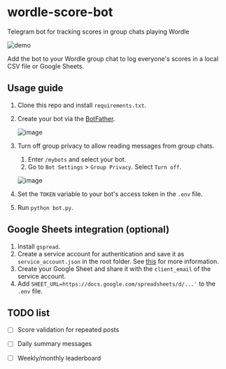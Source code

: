 # wordle-score-bot
Telegram bot for tracking scores in group chats playing Wordle

![demo](https://user-images.githubusercontent.com/13794421/152672850-daf0866d-312b-4f78-8238-68e9241a0ded.gif)

Add the bot to your Wordle group chat to log everyone's scores in a local CSV file or Google Sheets.

## Usage guide

1. Clone this repo and install `requirements.txt`.
2. Create your bot via the [BotFather](https://core.telegram.org/bots#6-botfather).

    ![image](https://user-images.githubusercontent.com/13794421/152684527-775f284f-923f-4555-93d9-4cbc1a617fec.png)
    
3. Turn off group privacy to allow reading messages from group chats.

   1. Enter `/mybots` and select your bot.
   2. Go to `Bot Settings` > `Group Privacy`. Select `Turn off`.

   ![image](https://user-images.githubusercontent.com/13794421/152685053-5a14ccf5-1320-470c-b8a3-354d21732854.png)

4. Set the `TOKEN` variable to your bot's access token in the `.env` file.
5. Run `python bot.py`.

## Google Sheets integration (optional)

1. Install `gspread`.
2. Create a service account for authentication and save it as `service_account.json` in the root folder. See [this](https://docs.gspread.org/en/latest/oauth2.html#for-bots-using-service-account) for more information.
3. Create your Google Sheet and share it with the `client_email` of the service account.
4. Add `SHEET_URL=https://docs.google.com/spreadsheets/d/...'` to the `.env` file.

## TODO list

- [ ] Score validation for repeated posts
- [ ] Daily summary messages
- [ ] Weekly/monthly leaderboard

